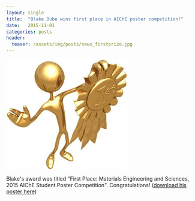 ```yaml
---
layout: single
title:  "Blake Dube wins first place in AIChE poster competition!"
date:   2015-11-01
categories: posts
header:
  teaser: /assets/img/posts/news_firstprize.jpg
---
```


![firstprize](/assets/img/posts/news_firstprize.jpg)

Blake's award was titled "First Place: Materials Engineering and Sciences, 2015 AIChE Student Poster Competition". Congratulations! ([download his poster here](/assets/files/Blake_AICHE_poster.pdf))

